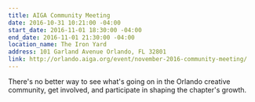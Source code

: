 ```yaml
---
title: AIGA Community Meeting
date: 2016-10-31 10:21:00 -04:00
start_date: 2016-11-01 18:30:00 -04:00
end_date: 2016-11-01 21:30:00 -04:00
location_name: The Iron Yard
address: 101 Garland Avenue Orlando, FL 32801
link: http://orlando.aiga.org/event/november-2016-community-meeting/
---
```


There's no better way to see what's going on in the Orlando creative community, get involved, and participate in shaping the chapter's growth.
